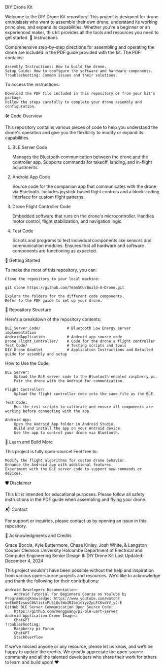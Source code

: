 DIY Drone Kit

Welcome to the DIY Drone Kit repository! This project is designed for drone enthusiasts who want to assemble their own drone, understand its working principles, and expand its capabilities. Whether you're a beginner or an experienced maker, this kit provides all the tools and resources you need to get started.
📖 Instructions

Comprehensive step-by-step directions for assembling and operating the drone are included in the PDF guide provided with the kit. The PDF contains:

    Assembly Instructions: How to build the drone.
    Setup Guide: How to configure the software and hardware components.
    Troubleshooting: Common issues and their solutions.

To access the instructions:

    Download the PDF file included in this repository or from your kit's package.
    Follow the steps carefully to complete your drone assembly and configuration.

🛠️ Code Overview

This repository contains various pieces of code to help you understand the drone's operation and give you the flexibility to modify or expand its capabilities.
1. BLE Server Code

    Manages the Bluetooth communication between the drone and the controller app.
    Supports commands for takeoff, landing, and in-flight adjustments.

2. Android App Code

    Source code for the companion app that communicates with the drone via Bluetooth.
    Includes joystick-based flight controls and a block-coding interface for custom flight patterns.

3. Drone Flight Controller Code

    Embedded software that runs on the drone's microcontroller.
    Handles motor control, flight stabilization, and navigation logic.

4. Test Code

    Scripts and programs to test individual components like sensors and communication modules.
    Ensures that all hardware and software components are functioning as expected.

🚀 Getting Started

To make the most of this repository, you can:

    Clone the repository to your local machine:

    git clone https://github.com/Team5CU/Build-A-Drone.git

    Explore the folders for the different code components.
    Refer to the PDF guide to set up your drone.

📂 Repository Structure

Here's a breakdown of the repository contents:

    BLE_Server_Code/            # Bluetooth Low Energy server implementation
    AndroidApplication          # Android app source code
    Drone_Flight_Controller/    # Code for the drone's flight controller
    Test_Code/                  # Testing scripts and tools
    DIY Drone Booklet           # Application Instructions and Detailed guide for assembly and setup

How to Use the Code

    BLE Server:
        Upload the BLE server code to the Bluetooth-enabled raspberry pi.
        Pair the drone with the Android for communication.

    Flight Controller:
        Upload the flight controller code into the same file as the BLE.
        
    Test Code:
        Run the test scripts to calibrate and ensure all components are working before connecting with the app.

    Android App:
        Open the Android_App folder in Android Studio.
        Build and install the app on your Android device.
        Use the app to control your drone via Bluetooth.

🧩 Learn and Build More

This project is fully open-source! Feel free to:

    Modify the flight algorithms for custom drone behavior.
    Enhance the Android app with additional features.
    Experiment with the BLE server code to support new commands or devices.

🛡️ Disclaimer

This kit is intended for educational purposes. Please follow all safety instructions in the PDF guide when assembling and flying your drone.

📬 Contact

For support or inquiries, please contact us by opening an issue in this repository.

🙏 Acknowledgments and Credits

Grace Boccia, Kyle Buttermore, Chase Kinley, Josh White, & Langston Cooper
Clemson University Holcombe Department of Electrical and Computer Engineering
Senior Design II: DIY Drone Kit
Last Updated: December 4, 2024

This project wouldn't have been possible without the help and inspiration from various open-source projects and resources. We’d like to acknowledge and thank the following for their contributions:

    Android Developers Documentation:
        Android Tutorial For Beginners Course on YouTube by ProgrammingKnowledge: https://www.youtube.com/watch?v=EknEIzswvC0&list=PLS1QulWo1RIbb1cYyzZpLFCKvdYV_yJ-E
    GitHub BLE Server Communication Open Source Code: 
        https://github.com/mengguang/pi-ble-uart-server
    Android Application Drone Images:
        ChatGPT
    Troubleshooting:
        Raspberry pi Forum
        ChatGPT
        StackOverflow

If we’ve missed anyone or any resource, please let us know, and we’ll be happy to update the credits. We greatly appreciate the open-source community and all the talented developers who share their work for others to learn and build upon! ❤️
